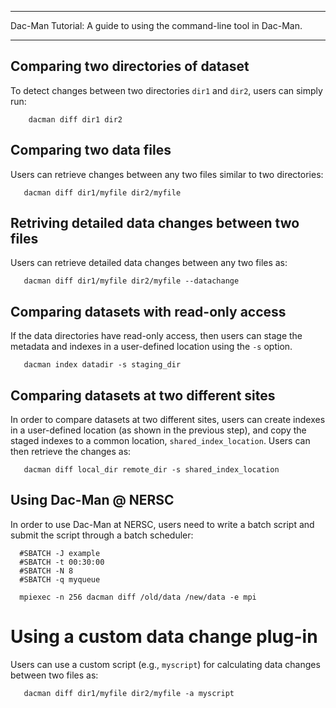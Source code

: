 ******************************************************************************
Dac-Man Tutorial: A guide to using the command-line tool in Dac-Man.

******************************************************************************

## Comparing two directories of dataset
To detect changes between two directories `dir1` and `dir2`, users can simply run:

        dacman diff dir1 dir2

## Comparing two data files
Users can retrieve changes between any two files similar to two directories:

       dacman diff dir1/myfile dir2/myfile

## Retriving detailed data changes between two files
Users can retrieve detailed data changes between any two files as:

       dacman diff dir1/myfile dir2/myfile --datachange

## Comparing datasets with read-only access
If the data directories have read-only access, then users can stage the metadata and indexes
in a user-defined location using the `-s` option.
 
       dacman index datadir -s staging_dir 

## Comparing datasets at two different sites
In order to compare datasets at two different sites, users can create indexes in a user-defined
location (as shown in the previous step), and copy the staged indexes to a common location,
`shared_index_location`. Users can then retrieve the changes as:

       dacman diff local_dir remote_dir -s shared_index_location

## Using Dac-Man @ NERSC
In order to use Dac-Man at NERSC, users need to write a batch script and
submit the script through a batch scheduler:

      #SBATCH -J example
      #SBATCH -t 00:30:00
      #SBATCH -N 8
      #SBATCH -q myqueue
      
      mpiexec -n 256 dacman diff /old/data /new/data -e mpi


# Using a custom data change plug-in
Users can use a custom script (e.g., `myscript`) for calculating data changes between two files as:

       dacman diff dir1/myfile dir2/myfile -a myscript


